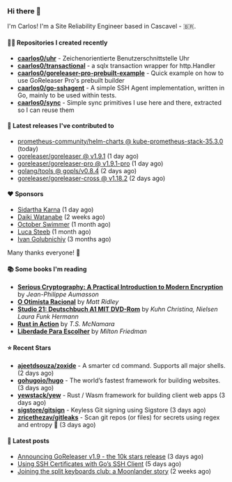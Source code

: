 ### Hi there 👋

I'm Carlos! I'm a Site Reliability Engineer based in Cascavel - 🇧🇷.

#### 👨‍💻 Repositories I created recently
- **[caarlos0/uhr](https://github.com/caarlos0/uhr)** - Zeichenorientierte Benutzerschnittstelle Uhr
- **[caarlos0/transactional](https://github.com/caarlos0/transactional)** - a sqlx transaction wrapper for http.Handler
- **[caarlos0/goreleaser-pro-prebuilt-example](https://github.com/caarlos0/goreleaser-pro-prebuilt-example)** - Quick example on how to use GoReleaser Pro&#39;s prebuilt builder
- **[caarlos0/go-sshagent](https://github.com/caarlos0/go-sshagent)** - A simple SSH Agent implementation, written in Go, mainly to be used within tests.
- **[caarlos0/sync](https://github.com/caarlos0/sync)** - Simple sync primitives I use here and there, extracted so I can reuse them

#### 🚀 Latest releases I've contributed to


- [prometheus-community/helm-charts @ kube-prometheus-stack-35.3.0](https://github.com/prometheus-community/helm-charts/releases/tag/kube-prometheus-stack-35.3.0) (today)
- [goreleaser/goreleaser @ v1.9.1](https://github.com/goreleaser/goreleaser/releases/tag/v1.9.1) (1 day ago)
- [goreleaser/goreleaser-pro @ v1.9.1-pro](https://github.com/goreleaser/goreleaser-pro/releases/tag/v1.9.1-pro) (1 day ago)
- [golang/tools @ gopls/v0.8.4](https://github.com/golang/tools/releases/tag/gopls%2Fv0.8.4) (2 days ago)
- [goreleaser/goreleaser-cross @ v1.18.2](https://github.com/goreleaser/goreleaser-cross/releases/tag/v1.18.2) (2 days ago)

#### ❤️ Sponsors
- [Sidartha Karna](https://github.com/sidarthakarna) (1 day ago)
- [Daiki Watanabe](https://github.com/daikw) (2 weeks ago)
- [October Swimmer](https://github.com/octoberswimmer) (1 month ago)
- [Luca Steeb](https://github.com/steebchen) (1 month ago)
- [Ivan Golubnichiy](https://github.com/h1kkan) (3 months ago)

Many thanks everyone! 🙏

#### 📚 Some books I'm reading
- **[Serious Cryptography: A Practical Introduction to Modern Encryption](https://www.goodreads.com/book/show/36265193-serious-cryptography)** by _Jean-Philippe Aumasson_
- **[O Otimista Racional](https://www.goodreads.com/book/show/32706964-o-otimista-racional)** by _Matt Ridley_
- **[Studio 21: Deutschbuch A1 MIT DVD-Rom](https://www.goodreads.com/book/show/25495148-studio-21)** by _Kuhn Christina, Nielsen Laura Funk Hermann_
- **[Rust in Action](https://www.goodreads.com/book/show/45731908-rust-in-action)** by _T.S. McNamara_
- **[Liberdade Para Escolher](https://www.goodreads.com/book/show/17238591-liberdade-para-escolher)** by _Milton Friedman_

#### ⭐ Recent Stars


- **[ajeetdsouza/zoxide](https://github.com/ajeetdsouza/zoxide)** - A smarter cd command. Supports all major shells. (2 days ago)
- **[gohugoio/hugo](https://github.com/gohugoio/hugo)** - The world’s fastest framework for building websites. (3 days ago)
- **[yewstack/yew](https://github.com/yewstack/yew)** - Rust / Wasm framework for building client web apps (3 days ago)
- **[sigstore/gitsign](https://github.com/sigstore/gitsign)** - Keyless Git signing using Sigstore (3 days ago)
- **[zricethezav/gitleaks](https://github.com/zricethezav/gitleaks)** - Scan git repos (or files) for secrets using regex and entropy 🔑 (3 days ago)

#### 📄 Latest posts
- [Announcing GoReleaser v1.9 - the 10k stars release](https://carlosbecker.com/posts/goreleaser-v1.9/) (3 days ago)
- [Using SSH Certificates with Go’s SSH Client](https://carlosbecker.com/posts/golang-ssh-client-certificates/) (5 days ago)
- [Joining the split keyboards club: a Moonlander story](https://carlosbecker.com/posts/split-keyboard-moonlander/) (2 weeks ago)
